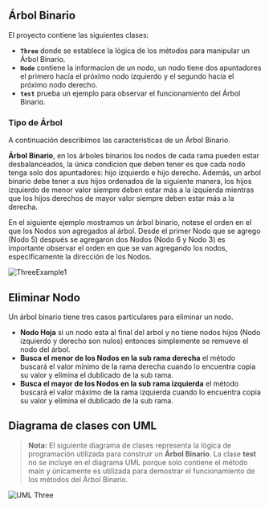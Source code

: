 ## **Árbol Binario**

El proyecto contiene las siguientes clases:

* **`Three`** donde se establece la lógica de los métodos para manipular un Árbol Binario.
* **`Node`** contiene la informacion de un nodo, un nodo tiene dos apuntadores el primero hacía el próximo nodo izquierdo y el segundo hacía el próximo nodo derecho.
* **`test`** prueba un ejemplo para observar el funcionamiento del Árbol Binario.

### **Tipo de Árbol**

A continuación describimos las caracteristicas de un Árbol Binario.

**Árbol Binario**, en los árboles binarios los nodos de cada rama pueden estar desbalanceados, la única condicion que deben tener es que cada nodo tenga solo dos apuntadores: hijo izquierdo e hijo derecho. Además, un arbol binario debe tener a sus hijos ordenados de la siguiente manera, los hijos izquierdo de menor valor siempre deben estar más a la izquierda mientras que los hijos derechos de mayor valor siempre deben estar más a la derecha.

En el siguiente ejemplo mostramos un árbol binario, notese el orden en el que los Nodos son agregados al árbol. Desde el primer Nodo que se agrego (Nodo 5) después se agregaron dos Nodos (Nodo 6 y Nodo 3) es importante observar el orden en que se van agregando los nodos, específicamente la dirección de los Nodos. 

![ThreeExample1](https://user-images.githubusercontent.com/115047831/214984037-f09131a2-0699-4b1b-9398-630b2143ebd6.PNG)

## Eliminar Nodo

Un árbol binario tiene tres casos particulares para eliminar un nodo.

* **Nodo Hoja** si un nodo esta al final del arbol y no tiene nodos hijos (Nodo izquierdo y derecho son nulos) entonces simplemente se remueve el nodo del árbol.
* **Busca el menor de los Nodos en la sub rama derecha** el método buscará el valor mínimo de la rama derecha cuando lo encuentra copia su valor y elimina el dublicado de la sub rama.
* **Busca el mayor de los Nodos en  la sub rama izquierda** el método buscará el valor máximo de la rama izquierda cuando lo encuentra copia su valor y elimina el dublicado de la sub rama.

## Diagrama de clases con UML

> **Nota:** El siguiente diagrama de clases representa la lógica de programación utilizada para construir un **Árbol Binario**. La clase **test** no se incluye en el diagrama UML porque solo contiene el método main y únicamente es utilizada para demostrar el funcionamiento de los métodos del Árbol Binario.

![UML Three](https://user-images.githubusercontent.com/115047831/214981613-d6d92ac1-c396-4e81-905f-7625e1af3874.png)
